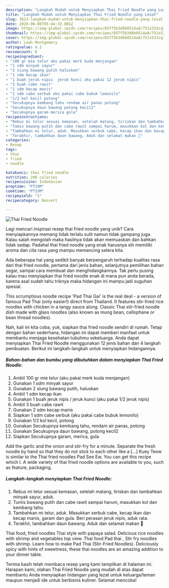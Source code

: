```yaml
---
description: "Langkah Mudah untuk Menyiapkan Thai Fried Noodle yang Lezat"
title: "Langkah Mudah untuk Menyiapkan Thai Fried Noodle yang Lezat"
slug: 3623-langkah-mudah-untuk-menyiapkan-thai-fried-noodle-yang-lezat
date: 2020-06-06T05:44:33.801Z
image: https://img-global.cpcdn.com/recipes/037f5b3d6b0514a8/751x532cq70/thai-fried-noodle-foto-resep-utama.jpg
thumbnail: https://img-global.cpcdn.com/recipes/037f5b3d6b0514a8/751x532cq70/thai-fried-noodle-foto-resep-utama.jpg
cover: https://img-global.cpcdn.com/recipes/037f5b3d6b0514a8/751x532cq70/thai-fried-noodle-foto-resep-utama.jpg
author: Leah Montgomery
ratingvalue: 4.2
reviewcount: 8
recipeingredient:
- "100 gr mie telur aku pakai merk kuda menjangan"
- "1 sdm minyak sayur"
- "2 siung bawang putih haluskan"
- "1 sdm kecap ikan"
- "1 buah jeruk nipis  jeruk kunci aku pakai 12 jeruk nipis"
- "3 buah cabe rawit"
- "2 sdm kecap manis"
- "1 sdm cabe serbuk aku pakai cabe bubuk lemonilo"
- "1/2 kol kecil potong"
- "Secukupnya kembang tahu rendam air panas potong"
- "Secukupnya daun bawang potong kecil2"
- "Secukupnya garam merica gula"
recipeinstructions:
- "Rebus mi telur sesuai kemasan, setelah matang, tiriskan dan tambahkan minyak sayur, aduk."
- "Tumis bawang putih dan cabe rawit sampai harum, masukkan kol dan kembang tahu."
- "Tambahkan mi telur, aduk. Masukkan serbuk cabe, kecap ikan dan kecap manis, garam dan gula. Beri perasan jeruk nipis, aduk rata."
- "Terakhir, tambahkan daun bawang. Aduk dan selamat makan 🍝"
categories:
- Resep
tags:
- thai
- fried
- noodle

katakunci: thai fried noodle 
nutrition: 298 calories
recipecuisine: Indonesian
preptime: "PT29M"
cooktime: "PT33M"
recipeyield: "1"
recipecategory: Dessert

---
```



![Thai Fried Noodle](https://img-global.cpcdn.com/recipes/037f5b3d6b0514a8/751x532cq70/thai-fried-noodle-foto-resep-utama.jpg)

Lagi mencari inspirasi resep thai fried noodle yang unik? Cara menyiapkannya memang tidak terlalu sulit namun tidak gampang juga. Kalau salah mengolah maka hasilnya tidak akan memuaskan dan bahkan tidak sedap. Padahal thai fried noodle yang enak harusnya sih memiliki aroma dan cita rasa yang mampu memancing selera kita.

Ada beberapa hal yang sedikit banyak berpengaruh terhadap kualitas rasa dari thai fried noodle, pertama dari jenis bahan, selanjutnya pemilihan bahan segar, sampai cara membuat dan menghidangkannya. Tak perlu pusing kalau mau menyiapkan thai fried noodle enak di mana pun anda berada, karena asal sudah tahu triknya maka hidangan ini mampu jadi suguhan spesial.

This scrumptious noodle recipe &#39;Pad Thai Gai&#39; is the real deal - a version of famous Pad Thai (only easier!) direct from Thailand. It features stir-fried rice noodles with chicken in a tangy sauce along. Classic Thai stir-fried noodle dish made with glass noodles (also known as mung bean, cellophane or bean thread noodles).


Nah, kali ini kita coba, yuk, siapkan thai fried noodle sendiri di rumah. Tetap dengan bahan sederhana, hidangan ini dapat memberi manfaat untuk membantu menjaga kesehatan tubuhmu sekeluarga. Anda dapat menyiapkan Thai Fried Noodle menggunakan 12 jenis bahan dan 4 langkah pembuatan. Berikut ini langkah-langkah untuk menyiapkan hidangannya.

<!--inarticleads1-->

##### Bahan-bahan dan bumbu yang dibutuhkan dalam menyiapkan Thai Fried Noodle:

1. Ambil 100 gr mie telur (aku pakai merk kuda menjangan)
1. Gunakan 1 sdm minyak sayur
1. Gunakan 2 siung bawang putih, haluskan
1. Ambil 1 sdm kecap ikan
1. Gunakan 1 buah jeruk nipis / jeruk kunci (aku pakai 1/2 jeruk nipis)
1. Ambil 3 buah cabe rawit
1. Gunakan 2 sdm kecap manis
1. Siapkan 1 sdm cabe serbuk (aku pakai cabe bubuk lemonilo)
1. Gunakan 1/2 kol kecil, potong
1. Gunakan Secukupnya kembang tahu, rendam air panas, potong
1. Gunakan Secukupnya daun bawang, potong kecil2
1. Siapkan Secukupnya garam, merica, gula


Add the garlic and the onion and stir-fry for a minute. Separate the fresh noodle by hand so that they do not stick to each other like a […] Kuey Teow is similar to the Thai fried noodles Pad See Ew. You can get this recipe which I. A wide variety of thai fried noodle options are available to you, such as feature, packaging. 

<!--inarticleads2-->

##### Langkah-langkah menyiapkan Thai Fried Noodle:

1. Rebus mi telur sesuai kemasan, setelah matang, tiriskan dan tambahkan minyak sayur, aduk.
1. Tumis bawang putih dan cabe rawit sampai harum, masukkan kol dan kembang tahu.
1. Tambahkan mi telur, aduk. Masukkan serbuk cabe, kecap ikan dan kecap manis, garam dan gula. Beri perasan jeruk nipis, aduk rata.
1. Terakhir, tambahkan daun bawang. Aduk dan selamat makan 🍝


Thai food, fried noodles Thai style with papaya salad. Delicious rice noodles with shrimp and vegetables top view. Thai food Pad thai , Stir fry noodles with shrimp. Learn how to make Pad Thai (Stir-Fried Noodles). Deliciously spicy with hints of sweetness, these thai noodles are an amazing addition to your dinner table. 

Terima kasih telah membaca resep yang kami tampilkan di halaman ini. Harapan kami, olahan Thai Fried Noodle yang mudah di atas dapat membantu Anda menyiapkan hidangan yang lezat untuk keluarga/teman maupun menjadi ide untuk berbisnis kuliner. Selamat mencoba!
